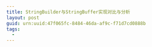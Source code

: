 ```yaml
---
title: StringBuilder与StringBuffer实现对比与分析
layout: post
guid: urn:uuid:47f065fc-8484-46da-af9c-f71d7cd0888b
tags:
  - 
---
```



